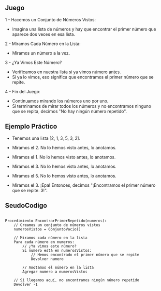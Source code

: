 ## Juego 

1 - Hacemos un Conjunto de Números Vistos:
- Imagina una lista de números y hay que encontrar el primer número que aparece dos veces en esa lista.

2 - Miramos Cada Número en la Lista:
- Miramos un número a la vez.

3 - ¿Ya Vimos Este Número?
- Verificamos en nuestra lista si ya vimos número antes.
- Si ya lo vimos, eso significa que encontramos el primer número que se repite.

4 - Fin del Juego:
- Continuamos mirando los números uno por uno.
- Si terminamos de mirar todos los números y no encontramos ninguno que se repita, decimos "No hay ningún número repetido".

## Ejemplo Práctico
- Tenemos una lista [2, 1, 3, 5, 3, 2].

- Miramos el 2. No lo hemos visto antes, lo anotamos.
- Miramos el 1. No lo hemos visto antes, lo anotamos.
- Miramos el 3. No lo hemos visto antes, lo anotamos.
- Miramos el 5. No lo hemos visto antes, lo anotamos.
- Miramos el 3. ¡Epa! Entonces, decimos "¡Encontramos el primer número que se repite: 3!".

## SeudoCodigo

```plaintext

Procedimiento EncontrarPrimerRepetido(numeros):
    // Creamos un conjunto de números vistos
    numerosVistos = ConjuntoVacio()

    // Miramos cada número en la lista
    Para cada número en numeros:
        // ¿Ya vimos este número?
        Si numero está en numerosVistos:
            // Hemos encontrado el primer número que se repite
            Devolver numero

        // Anotamos el número en la lista
        Agregar numero a numerosVistos

    // Si llegamos aquí, no encontramos ningún número repetido
    Devolver -1
    
```
